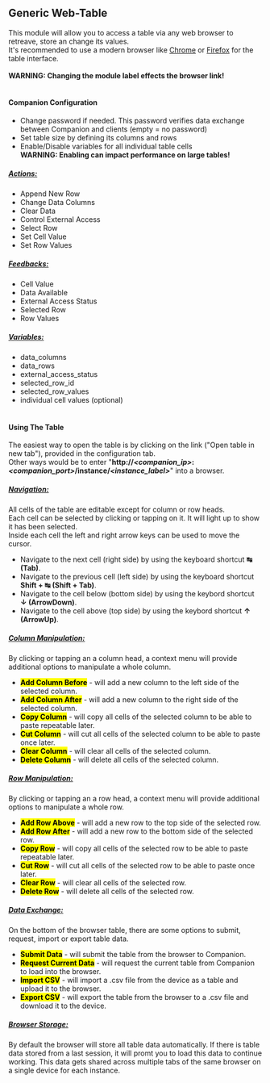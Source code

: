 ## Generic Web-Table

This module will allow you to access a table via any web browser to retreave, store an change its values.<br>
It's recommended to use a modern browser like 
<a href="https://www.google.com/intl/de/chrome/" target="_blank">Chrome</a> or 
<a href="https://www.mozilla.org/de/firefox/new/" target="_blank">Firefox</a> for the table interface.<br><br>
<strong>WARNING: Changing the module label effects the browser link!</strong><br><br>

#### Companion Configuration
* Change password if needed. This password verifies data exchange between Companion and clients (empty = no password)
* Set table size by defining its columns and rows
* Enable/Disable variables for all individual table cells<br>
<strong>WARNING: Enabling can impact performance on large tables!</strong>

##### <u>Actions:</u>
* Append New Row
* Change Data Columns
* Clear Data
* Control External Access
* Select Row
* Set Cell Value
* Set Row Values

##### <u>Feedbacks:</u>
* Cell Value
* Data Available
* External Access Status
* Selected Row
* Row Values

##### <u>Variables:</u>
* data_columns
* data_rows
* external_access_status
* selected_row_id
* selected_row_values
* individual cell values (optional)
<br><br>

#### Using The Table
The easiest way to open the table is by clicking on the link ("Open table in new tab"), provided in the configuration tab.<br>
Other ways would be to enter "<b>http://<i><companion_ip></i>:<i><companion_port></i>/instance/<i><instance_label></i></b>" into a browser.

##### <u>Navigation:</u>
All cells of the table are editable except for column or row heads.<br>
Each cell can be selected by clicking or tapping on it. It will light up to show it has been selected.<br>
Inside each cell the left and right arrow keys can be used to move the cursor.

* Navigate to the next cell (right side) by using the keyboard shortcut <b>↹ (Tab)</b>.
* Navigate to the previous cell (left side) by using the keyboard shortcut <b>Shift + ↹ (Shift + Tab)</b>.
* Navigate to the cell below (bottom side) by using the keybord shortcut <b>↓ (ArrowDown)</b>.
* Navigate to the cell above (top side) by using the keybord shortcut <b>↑ (ArrowUp)</b>.

##### <u>Column Manipulation:</u>
By clicking or tapping an a column head, a context menu will provide additional options to manipulate a whole column.

* <mark><b>Add Column Before</b></mark> - will add a new column to the left side of the selected column.
* <mark><b>Add Column After</b></mark> - will add a new column to the right side of the selected column.
* <mark><b>Copy Column</b></mark> - will copy all cells of the selected column to be able to paste repeatable later.
* <mark><b>Cut Column</b></mark> - will cut all cells of the selected column to be able to paste once later.
* <mark><b>Clear Column</b></mark> - will clear all cells of the selected column.
* <mark><b>Delete Column</b></mark> - will delete all cells of the selected column.

##### <u>Row Manipulation:</u>
By clicking or tapping an a row head, a context menu will provide additional options to manipulate a whole row.

* <mark><b>Add Row Above</b></mark> - will add a new row to the top side of the selected row.
* <mark><b>Add Row After</b></mark> - will add a new row to the bottom side of the selected row.
* <mark><b>Copy Row</b></mark> - will copy all cells of the selected row to be able to paste repeatable later.
* <mark><b>Cut Row</b></mark> - will cut all cells of the selected row to be able to paste once later.
* <mark><b>Clear Row</b></mark> - will clear all cells of the selected row.
* <mark><b>Delete Row</b></mark> - will delete all cells of the selected row.

##### <u>Data Exchange:</u>
On the bottom of the browser table, there are some options to submit, request, import or export table data.

* <mark><b>Submit Data</b></mark> - will submit the table from the browser to Companion.
* <mark><b>Request Current Data</b></mark> - will request the current table from Companion to load into the browser.
* <mark><b>Import CSV</b></mark> - will import a .csv file from the device as a table and upload it to the browser.
* <mark><b>Export CSV</b></mark> - will export the table from the browser to a .csv file and download it to the device.

##### <u>Browser Storage:</u>
By default the browser will store all table data automatically. If there is table data stored from a last session, it will promt you to load this data to continue working. This data gets shared across multiple tabs of the same browser on a single device for each instance.